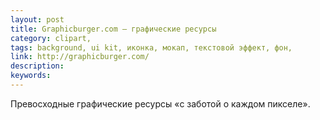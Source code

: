 ```yaml
---
layout: post
title: Graphicburger.com — графические ресурсы
category: clipart, 
tags: background, ui kit, иконка, мокап, текстовой эффект, фон, 
link: http://graphicburger.com/
description: 
keywords: 
---
```


<p>Превосходные графические ресурсы «с заботой о каждом пикселе».</p>
